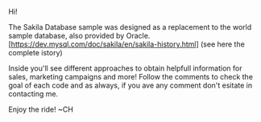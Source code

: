 Hi!

The Sakila Database sample was designed as a replacement to the world sample database, also provided by Oracle. [https://dev.mysql.com/doc/sakila/en/sakila-history.html] (see here the complete istory) 

Inside you'll see different approaches to obtain helpfull information for sales, marketing campaigns and more! Follow the comments to check the goal of each code and as always, if you ave any comment don't esitate in contacting me. 

Enjoy the ride! 
~CH

